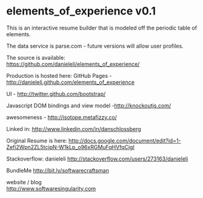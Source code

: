 elements_of_experience v0.1 
===========================

This is an interactive resume builder that is modeled off the periodic table of elements.

The data service is parse.com - future versions will allow user profiles.

The source is available: https://github.com/danieleli/elements_of_experience/

Production is hosted here: GitHub Pages - http://danieleli.github.com/elements_of_experience

UI - http://twitter.github.com/bootstrap/

Javascript DOM bindings and view model -http://knockoutjs.com/

awesomeness - http://isotope.metafizzy.co/ 

Linked in:
http://www.linkedin.com/in/danschlossberg

Original Resume is here:
http://docs.google.com/document/edit?id=1-Zefi2Wpn2ZL5tcjpN-W1kLp_o96xRGMuFqHVfqCjgI

Stackoverflow: danieleli
http://stackoverflow.com/users/273163/danieleli

BundleMe
http://bit.ly/softwarecraftsman

website / blog  
http://www.softwaresingularity.com



